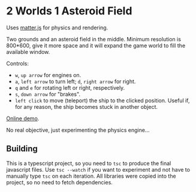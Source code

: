 # 2 Worlds 1 Asteroid Field

Uses [matter.js](http://brm.io/matter-js/) for physics and rendering.

Two grounds and an asteroid field in the middle.
Minimum resolution is 800*600, give it more space and it will expand the game world to fill the available window.

Controls:
* `w`, `up arrow` for engines on.
* `a`, `left arrow` to turn left; `d`, `right arrow` for right.
* `q` and `e` for rotating left or right, respectively.
* `s`, `down arrow` for "brakes".
* `left click` to move (teleport) the ship to the clicked position. Useful if, for any reason, the ship becomes stuck in another object.

[Online demo](https://fmilitao.github.io/2.worlds.1.asteroid.field/test.html).

No real objective, just experimenting the physics engine...

## Building

This is a typescript project, so you need to `tsc` to produce the final javascript files. Use `tsc --watch` if you want to experiment and not have to manually type `tsc` on each iteration. All libraries were copied into the project, so no need to fetch dependencies.
